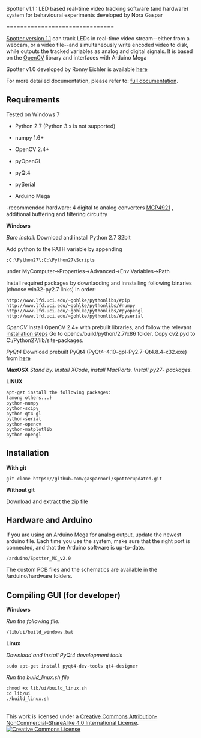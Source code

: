 Spotter v1.1 : LED based real-time video tracking software (and hardware) system for behavioural experiments developed by Nora Gaspar

===============================

[Spotter version 1.1](https://github.com/gasparnori/spotterupdated) can track LEDs in real-time video stream--either from a webcam, or a video file--and simultaneously write encoded video to disk, while outputs the tracked variables as analog and digital signals. It is based on the [OpenCV](http://opencv.org/) library and interfaces with Arduino Mega


Spotter v1.0 developed by Ronny Eichler is available [here](https://github.com/wonkoderverstaendige)


For more detailed documentation, please refer to: [full documentation](docs/full_documentation_v1.1.pdf).

Requirements
------------

Tested on Windows 7

- Python 2.7 (Python 3.x is not supported)
- numpy 1.6+
- OpenCV 2.4+
- pyOpenGL
- pyQt4
- pySerial

- Arduino Mega

-recommended hardware: 4 digital to analog converters [MCP4921](http://ww1.microchip.com/downloads/en/devicedoc/21897b.pdf) , additional buffering and filtering circuitry

**Windows**

_Bare install:_
Download and install Python 2.7 32bit

Add python to the PATH variable by appending 

    ;C:\Python27\;C:\Python27\Scripts

under MyComputer->Properties->Advanced->Env Variables->Path
    
Install required packages by downlaoding and innstalling following binaries
(choose win32-py2.7 links) in order:

    http://www.lfd.uci.edu/~gohlke/pythonlibs/#pip
    http://www.lfd.uci.edu/~gohlke/pythonlibs/#numpy
    http://www.lfd.uci.edu/~gohlke/pythonlibs/#pyopengl
    http://www.lfd.uci.edu/~gohlke/pythonlibs/#pyserial

*OpenCV*
	Install OpenCV 2.4+ with prebuilt libraries, and follow the relevant [installation steps](https://docs.opencv.org/2.4/doc/tutorials/introduction/windows_install/windows_install.html)
	Go to opencv/build/python/2.7/x86 folder.
	Copy cv2.pyd to C:/Python27/lib/site-packages.

*PyQt4*
	Download prebuilt PyQt4 (PyQt4-4.10-gpl-Py2.7-Qt4.8.4-x32.exe) from [here](https://sourceforge.net/projects/pyqt/files/PyQt4/PyQt-4.10/)


**MaxOSX**
*Stand by.*
*Install XCode, install MacPorts. Install py27- packages.*

**LINUX**

    apt-get install the following packages:
    (among others...)
    python-numpy
    python-scipy
    python-qt4-gl
    python-serial
    python-opencv
    python-matplotlib
    python-opengl

Installation
------------

**With git**

    git clone https://github.com/gasparnori/spotterupdated.git

**Without git**

Download and extract the zip file

Hardware and Arduino
--------------------

If you are using an Arduino Mega for analog output, update the newest arduino file. Each time you use the system, make sure that the right port is connected, and that the Arduino software is up-to-date.
	
	/arduino/Spotter_MC_v2.0

The custom PCB files and the schematics are available in the /arduino/hardware folders.


Compiling GUI (for developer)
-------------

**Windows**

_Run the following file:_

	/lib/ui/build_windows.bat

**Linux**

_Download and install PyQt4 development tools_

	sudo apt-get install pyqt4-dev-tools qt4-designer
	
_Run the build_linux.sh file_

	chmod +x lib/ui/build_linux.sh
	cd lib/ui
	./build_linux.sh



<br />This work is licensed under a <a rel="license" href="http://creativecommons.org/licenses/by-nc-sa/4.0/">Creative Commons Attribution-NonCommercial-ShareAlike 4.0 International License</a>.
<a rel="license" href="http://creativecommons.org/licenses/by-nc-sa/4.0/"><img alt="Creative Commons License" style="border-width:0" src="https://i.creativecommons.org/l/by-nc-sa/4.0/88x31.png" /></a>
